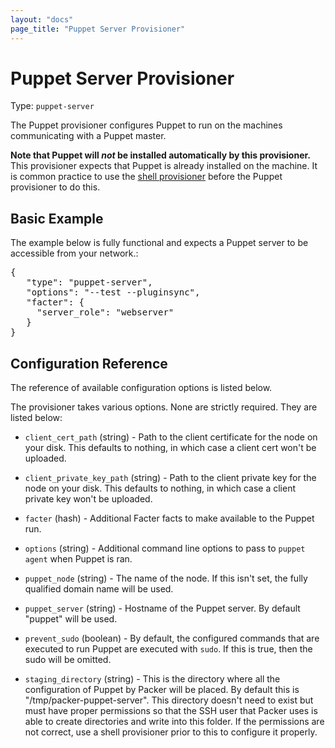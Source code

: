 ```yaml
---
layout: "docs"
page_title: "Puppet Server Provisioner"
---
```


# Puppet Server Provisioner

Type: `puppet-server`

The Puppet provisioner configures Puppet to run on the machines
communicating with a Puppet master.

<div class="alert alert-info alert-block">
<strong>Note that Puppet will <em>not</em> be installed automatically
by this provisioner.</strong> This provisioner expects that Puppet is already
installed on the machine. It is common practice to use the
<a href="/docs/provisioners/shell.html">shell provisioner</a> before the
Puppet provisioner to do this.
</div>

## Basic Example

The example below is fully functional and expects a Puppet server to be accessible
from your network.:

<pre class="prettyprint">
{
   "type": "puppet-server",
   "options": "--test --pluginsync",
   "facter": {
     "server_role": "webserver"
   }
}
</pre>

## Configuration Reference

The reference of available configuration options is listed below.

The provisioner takes various options. None are strictly
required. They are listed below:

* `client_cert_path` (string) - Path to the client certificate for the
  node on your disk. This defaults to nothing, in which case a client
  cert won't be uploaded.

* `client_private_key_path` (string) - Path to the client private key for
  the node on your disk. This defaults to nothing, in which case a client
  private key won't be uploaded.

* `facter` (hash) - Additional Facter facts to make available to the
  Puppet run.

* `options` (string) - Additional command line options to pass
  to `puppet agent` when Puppet is ran.

* `puppet_node` (string) - The name of the node. If this isn't set,
   the fully qualified domain name will be used.

* `puppet_server` (string) - Hostname of the Puppet server. By default
  "puppet" will be used.

* `prevent_sudo` (boolean) - By default, the configured commands that are
  executed to run Puppet are executed with `sudo`. If this is true,
  then the sudo will be omitted.

* `staging_directory` (string) - This is the directory where all the configuration
  of Puppet by Packer will be placed. By default this is "/tmp/packer-puppet-server".
  This directory doesn't need to exist but must have proper permissions so that
  the SSH user that Packer uses is able to create directories and write into
  this folder. If the permissions are not correct, use a shell provisioner
  prior to this to configure it properly.

